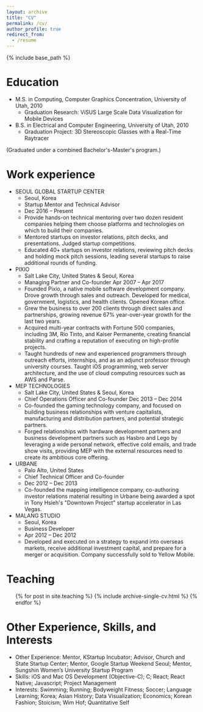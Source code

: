 ```yaml
---
layout: archive
title: "CV"
permalink: /cv/
author_profile: true
redirect_from:
  - /resume
---
```


{% include base_path %}

Education
======
* M.S. in Computing, Computer Graphics Concentration, University of Utah, 2010
  * Graduation Research: ViSUS Large Scale Data Visualization for Mobile Devices
* B.S. in Electrical and Computer Engineering, University of Utah, 2010
  * Graduation Project: 3D Stereoscopic Glasses with a Real-Time Raytracer

(Graduated under a combined Bachelor's-Master's program.)

Work experience
======

* SEOUL GLOBAL STARTUP CENTER 
  * Seoul, Korea 
  * Startup Mentor and Technical Advisor 
  * Dec 2016 – Present
  * Provide hands-on technical mentoring over two dozen resident companies helping them choose platforms and technologies on which to build their companies.
  * Mentored startups on investor relations, pitch decks, and presentations. Judged startup competitions.
  * Educated 40+ startups on investor relations, reviewing pitch decks and holding mock pitch sessions,
leading several startups to raise additional rounds of funding.
* PIXIO 
  * Salt Lake City, United States & Seoul, Korea 
  * Managing Partner and Co-founder Apr 2007 – Apr 2017
  * Founded Pixio, a native mobile software development company. Drove growth through sales and outreach. Developed for medical, government, logistics, and health clients. Opened Korean office.
  * Grew the business to over 200 clients through direct sales and partnerships, growing revenue 67%
year-over-year growth for the last two years.
  * Acquired multi-year contracts with Fortune 500 companies, including 3M, Rio Tinto, and Kaiser
Permanente, creating financial stability and crafting a reputation of executing on high-profile projects.
  * Taught hundreds of new and experienced programmers through outreach efforts, internships, and as an adjunct professor through university courses. Taught iOS programming, web server architecture,
and the use of cloud computing resources such as AWS and Parse.
* MEP TECHNOLOGIES
  * Salt Lake City, United States & Seoul, Korea
  * Chief Operations Officer and Co-founder Dec 2013 – Dec 2014
  * Co-founded the gaming technology company, and focused on building business relationships with venture capitalists, manufacturing and distribution partners, and potential strategic partners.
  * Forged relationships with hardware development partners and business development partners such as Hasbro and Lego by leveraging a wide personal network, effective cold emails, and trade show visits, providing MEP with the external resources need to create its ambitious core offering.
* URBANE
  * Palo Alto, United States
  * Chief Technical Officer and Co-founder
  * Dec 2012 – Dec 2013
  * Co-founded the mapping intelligence company, co-authoring investor relations material resulting in
Urbane being awarded a spot in Tony Hsieh's "Downtown Project" startup accelerator in Las Vegas.
* MALANG STUDIO
  * Seoul, Korea
  * Business Developer
  * Apr 2012 – Dec 2012
  * Developed and executed on a strategy to expand into overseas markets, receive additional investment capital, and prepare for a merger or acquisition. Company successfully sold to Yellow Mobile.
  
Teaching
======
  <ul>{% for post in site.teaching %}
    {% include archive-single-cv.html %}
  {% endfor %}</ul>
  
Other Experience, Skills, and Interests
======
* Other Experience: Mentor, KStartup Incubator; Advisor, Church and State Startup Center; Mentor, Google Startup Weekend Seoul; Mentor, Sungshin Women’s University Startup Program
* Skills: iOS and Mac OS Development (Objective-C); C; React; React Native; Javascript; Project Management
* Interests: Swimming; Running; Bodyweight Fitness; Soccer; Language Learning; Korea; Asian History; Data Visualization; Economics; Korean Fashion; Stoicism; Wim Hof; Quantitative Self
